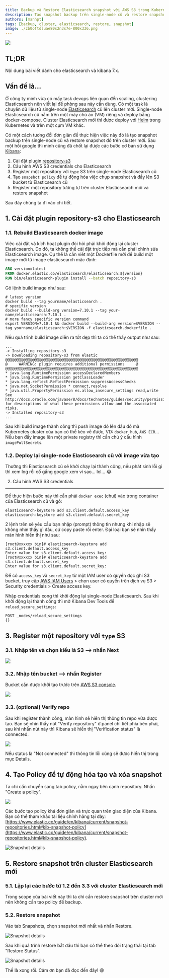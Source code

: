 ```yaml
---
title: Backup và Restore Elasticsearch snapshot với AWS S3 trong Kubernetes
description: Tạo snapshot backup trên single-node cũ và restore snapshot đó trên cluster mới. Chuyển dữ liệu elasticsearch.
authors: [manhpt]
tags: [backup, cluster, elasticsearch, restore, snapshot]
image: ./zb0oftdluae80s2n3s7e-800x336.png
---
```


![](./zb0oftdluae80s2n3s7e-800x336.png)

## TL;DR

Nội dung bài viết dành cho elasticsearch và kibana 7.x.

## Vấn đề là...

Ở công ty mình vừa có mấy task devops liên quan đến scaling, clustering Elasticsearch nên viết lại đề phòng sau này cần dùng. Có một task là chuyển dữ liệu từ single-node [Elasticsearch](/tags/elasticsearch/) cũ lên cluster mới. Single-node Elasticsearch cũ nằm trên một máy chủ ảo (VM) riêng và deploy bằng docker-compose. Cluster Elasticsearch mới thì được deploy với [Helm](https://helm.sh/) trong Kubernetes và trên một cụm VM khác.

Có một cách tương đối đơn giản để thực hiện việc này đó là tạo snapshot backup trên single-node cũ và restore snapshot đó trên cluster mới. Sau một hồi google thì mình cũng đã chốt lại được các bước cơ bản sử dụng [Kibana](https://www.elastic.co/kibana):

1.  Cài đặt plugin [repository-s3](https://www.elastic.co/guide/en/elasticsearch/plugins/7.10/repository-s3.html)
2.  Cấu hình AWS S3 credentials cho Elasticsearch
3.  Register một repository với `type` S3 trên single-node Elasticsearch cũ
4.  Tạo `snapshot policy` để tự động hóa việc chụp snapshot và đẩy lên S3 bucket từ Elasticsearch cũ
5.  Register một repository tương tự trên cluster Elasticsearch mới và restore snapshot

Sau đây chúng ta đi vào chi tiết.

## 1. Cài đặt plugin repository-s3 cho Elasticsearch

### 1.1. Rebuild Elasticsearch docker image

Việc cài đặt và kích hoạt plugin đòi hỏi phải khởi động lại cluster Elasticsearch. Do đó, ta không thể cài đặt trực tiếp mà cần phải chỉnh sửa Elasticsearch image. Cụ thể là cần viết một Dockerfile mới để build một image mới từ image elasticsearch mặc định:

```Dockerfile title="Dockerfile"
ARG version=latest
FROM docker.elastic.co/elasticsearch/elasticsearch:${version}
RUN bin/elasticsearch-plugin install --batch repository-s3
```

Gõ lệnh build image như sau:

```shell
# latest version
docker build --tag yourname/elasticsearch .
# specific version
docker build --build-arg version=7.10.1 --tag your-name/elasticsearch:7.10.1 .
# more fancy specific version command
export VERSION=7.10.1 && docker build --build-arg version=$VERSION --tag yourname/elasticsearch:$VERSION -f elasticsearch.dockerfile .
```

Nếu quá trình build image diễn ra tốt đẹp thì ta có thể thấy output như sau:

```log
...
-> Installing repository-s3
-> Downloading repository-s3 from elastic
@@@@@@@@@@@@@@@@@@@@@@@@@@@@@@@@@@@@@@@@@@@@@@@@@@@@@@@@@@@
@     WARNING: plugin requires additional permissions     @
@@@@@@@@@@@@@@@@@@@@@@@@@@@@@@@@@@@@@@@@@@@@@@@@@@@@@@@@@@@
* java.lang.RuntimePermission accessDeclaredMembers
* java.lang.RuntimePermission getClassLoader
* java.lang.reflect.ReflectPermission suppressAccessChecks
* java.net.SocketPermission * connect,resolve
* java.util.PropertyPermission es.allow_insecure_settings read,write
See http://docs.oracle.com/javase/8/docs/technotes/guides/security/permissions.html
for descriptions of what these permissions allow and the associated risks.
-> Installed repository-s3
...
```

Sau khi build image thành công thì push image đó lên đâu đó mà Kubernetes cluster của bạn có thể kéo về được, VD: `docker hub`, `AWS ECR`... Nếu bạn đẩy image lên một private registry thì cần chú ý cấu hình `imagePullSecrets`.

### 1.2. Deploy lại single-node Elasticsearch cũ với image vừa tạo

Thường thì Elasticsearch cũ sẽ khởi chạy lại thành công, nếu phát sinh lỗi gì thì xem log rồi cố gắng google xem vì sao... lol... 😂

2. Cấu hình AWS S3 credentials

---

Để thực hiện bước này thì cần phải `docker exec` (chui) vào trong container của Elasticsearch cũ và gõ:

```shell
elasticsearch-keystore add s3.client.default.access_key
elasticsearch-keystore add s3.client.default.secret_key
```

2 lệnh trên sẽ yêu cầu bạn nhập (prompt) thông tin nhưng khi nhập sẽ không nhìn thấy gì đâu, cứ copy paste rồi enter. Đại loại bạn sẽ nhìn thấy màn hình hiển thị như sau:

```shell
[root@xxxxxx bin]# elasticsearch-keystore add s3.client.default.access_key
Enter value for s3.client.default.access_key:
[root@xxxxxx bin]# elasticsearch-keystore add s3.client.default.secret_key
Enter value for s3.client.default.secret_key:
```

Để có `access_key` và `secret_key` từ một IAM user có quyền đọc ghi S3 bucket, truy cập [AWS IAM Users](https://console.aws.amazon.com/iam/home#/users) > chọn user có quyền trên dịch vụ S3 > Security credentials > Create access key.

Nhập credentials xong thì khởi động lại single-node Elasticsearch. Sau khi khởi động lại thành công thì mở Kibana Dev Tools để `reload_secure_settings`:

```shell
POST _nodes/reload_secure_settings
{}
```

## 3. Register một repository với `type` S3

### 3.1. Nhập tên và chọn kiểu là S3 --> nhấn Next

![](./Screenshot-2020-12-30-172823.png)

### 3.2. Nhập tên bucket --> nhấn Register

Bucket cần được khởi tạo trước trên [AWS S3 console](https://s3.console.aws.amazon.com/s3/home).

![](./FireShot-Capture-007-Add-repository-Snapshot-and-Restore-Elastic-localhost.png)

### 3.3. (optional) Verify repo

Sau khi register thành công, màn hình sẽ hiển thị thông tin repo vừa được tạo. Bạn sẽ nhìn thấy nút "Verify repository" ở panel chi tiết phía bên phải, sau khi nhấn nút này thì Kibana sẽ hiển thị "Verification status" là connected.

![](./Screenshot-2020-12-30-173836.png)

Nếu status là "Not connected" thì thông tin lỗi cũng sẽ được hiển thị trong mục Details.

## 4. Tạo Policy để tự động hóa tạo và xóa snapshot

Ta chỉ cần chuyển sang tab policy, nằm ngay bên cạnh repository. Nhấn "Create a policy".

![](./Screenshot-2020-12-30-175509.png)

Các bước tạo policy khá đơn giản và trực quan trên giao diện của Kibana. Bạn có thể tham khảo tài liệu chính hãng tại đây: [https://www.elastic.co/guide/en/kibana/current/snapshot-repositories.html#kib-snapshot-policy](https://www.elastic.co/guide/en/kibana/current/snapshot-repositories.html#kib-snapshot-policy).

![Snapshot details](./snapshot-retention.png)

## 5. Restore snapshot trên cluster Elasticsearch mới

### 5.1. Lặp lại các bước từ 1.2 đến 3.3 với cluster Elasticsearch mới

Trong scope của bài viết này thì ta chỉ cần restore snapshot trên cluster mới nên không cần tạo policy để backup.

### 5.2. Restore snapshot

Vào tab Snapshots, chọn snapshot mới nhất và nhấn Restore.

![Snapshot details](./snapshot_details.png)

Sau khi quá trình restore bắt đầu thì bạn có thể theo dõi trạng thái tại tab "Restore Status".

![Snapshot details](./snapshot-restore.png)

Thế là xong rồi. Cảm ơn bạn đã đọc đến đây! 😆

